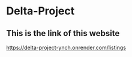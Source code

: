 # Delta-Project
## This is the link of this website
https://delta-project-ynch.onrender.com/listings
